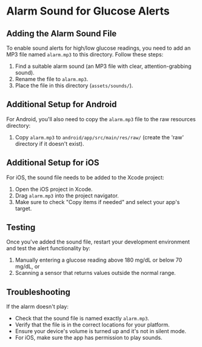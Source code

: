 # Alarm Sound for Glucose Alerts

## Adding the Alarm Sound File

To enable sound alerts for high/low glucose readings, you need to add an MP3 file named `alarm.mp3` to this directory. Follow these steps:

1. Find a suitable alarm sound (an MP3 file with clear, attention-grabbing sound).
2. Rename the file to `alarm.mp3`.
3. Place the file in this directory (`assets/sounds/`).

## Additional Setup for Android

For Android, you'll also need to copy the `alarm.mp3` file to the raw resources directory:

1. Copy `alarm.mp3` to `android/app/src/main/res/raw/` (create the 'raw' directory if it doesn't exist).

## Additional Setup for iOS

For iOS, the sound file needs to be added to the Xcode project:

1. Open the iOS project in Xcode.
2. Drag `alarm.mp3` into the project navigator.
3. Make sure to check "Copy items if needed" and select your app's target.

## Testing

Once you've added the sound file, restart your development environment and test the alert functionality by:

1. Manually entering a glucose reading above 180 mg/dL or below 70 mg/dL, or
2. Scanning a sensor that returns values outside the normal range.

## Troubleshooting

If the alarm doesn't play:

- Check that the sound file is named exactly `alarm.mp3`.
- Verify that the file is in the correct locations for your platform.
- Ensure your device's volume is turned up and it's not in silent mode.
- For iOS, make sure the app has permission to play sounds. 